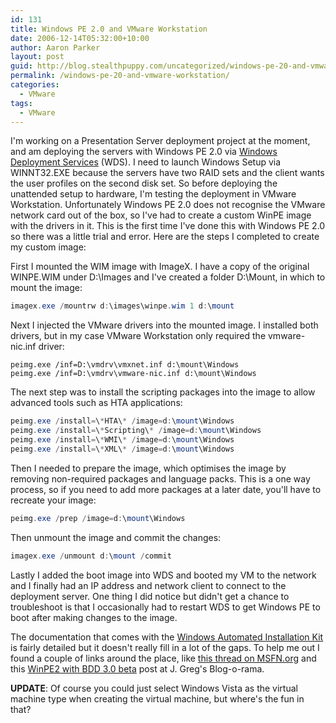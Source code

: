 ```yaml
---
id: 131
title: Windows PE 2.0 and VMware Workstation
date: 2006-12-14T05:32:00+10:00
author: Aaron Parker
layout: post
guid: http://blog.stealthpuppy.com/uncategorized/windows-pe-20-and-vmware-workstation
permalink: /windows-pe-20-and-vmware-workstation/
categories:
  - VMware
tags:
  - VMware
---
```

I'm working on a Presentation Server deployment project at the moment, and am deploying the servers with Windows PE 2.0 via [Windows Deployment Services](http://www.microsoft.com/windowsserver/longhorn/deployment/services.mspx) (WDS). I need to launch Windows Setup via WINNT32.EXE because the servers have two RAID sets and the client wants the user profiles on the second disk set. So before deploying the unattended setup to hardware, I'm testing the deployment in VMware Workstation. Unfortunately Windows PE 2.0 does not recognise the VMware network card out of the box, so I've had to create a custom WinPE image with the drivers in it. This is the first time I've done this with Windows PE 2.0 so there was a little trial and error. Here are the steps I completed to create my custom image:

First I mounted the WIM image with ImageX. I have a copy of the original WINPE.WIM under D:\Images and I've created a folder D:\Mount, in which to mount the image:

```powershell
imagex.exe /mountrw d:\images\winpe.wim 1 d:\mount
```

Next I injected the VMware drivers into the mounted image. I installed both drivers, but in my case VMware Workstation only required the vmware-nic.inf driver:

```
peimg.exe /inf=D:\vmdrv\vmxnet.inf d:\mount\Windows  
peimg.exe /inf=D:\vmdrv\vmware-nic.inf d:\mount\Windows
```

The next step was to install the scripting packages into the image to allow advanced tools such as HTA applications:

```powershell
peimg.exe /install=\*HTA\* /image=d:\mount\Windows  
peimg.exe /install=\*Scripting\* /image=d:\mount\Windows  
peimg.exe /install=\*WMI\* /image=d:\mount\Windows  
peimg.exe /install=\*XML\* /image=d:\mount\Windows
```

Then I needed to prepare the image, which optimises the image by removing non-required packages and language packs. This is a one way process, so if you need to add more packages at a later date, you'll have to recreate your image:

```powershell
peimg.exe /prep /image=d:\mount\Windows
```

Then unmount the image and commit the changes:

```powershell
imagex.exe /unmount d:\mount /commit
```

Lastly I added the boot image into WDS and booted my VM to the network and I finally had an IP address and network client to connect to the deployment server. One thing I did notice but didn't get a chance to troubleshoot is that I occasionally had to restart WDS to get Windows PE to boot after making changes to the image.

The documentation that comes with the [Windows Automated Installation Kit](http://www.microsoft.com/downloads/details.aspx?FamilyID=c7d4bc6d-15f3-4284-9123-679830d629f2&DisplayLang=en) is fairly detailed but it doesn't really fill in a lot of the gaps. To help me out I found a couple of links around the place, like [this thread on MSFN.org](http://www.msfn.org/board/index.php?act=ST&f=81&t=81802) and this [WinPE2 with BDD 3.0 beta](http://www.uvm.edu/~jgm/wordpress/?p=51) post at J. Greg's Blog-o-rama.

**UPDATE**: Of course you could just select Windows Vista as the virtual machine type when creating the virtual machine, but where's the fun in that?
